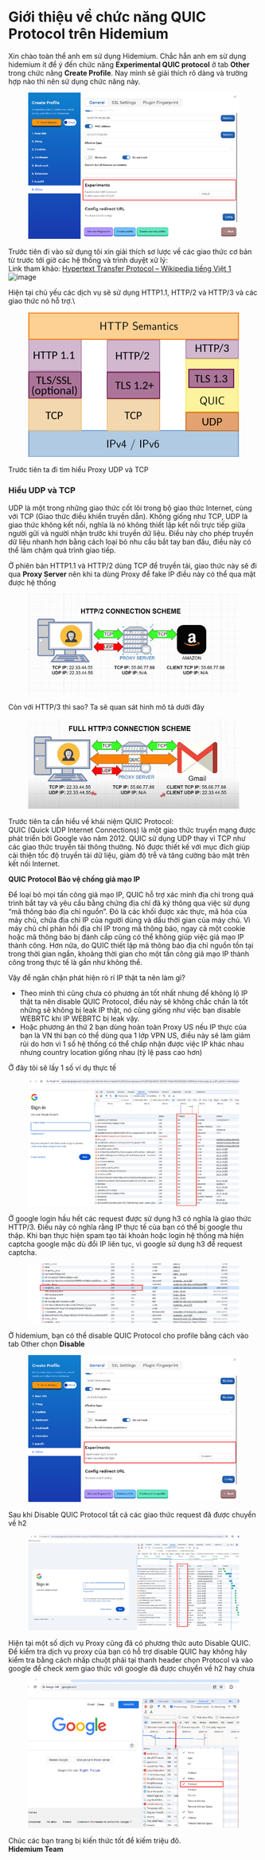 # Giới thiệu về chức năng QUIC Protocol trên Hidemium

Xin chào toàn thể anh em sử dụng Hidemium. Chắc hẳn anh em sử dụng hidemium ít để ý đến chức năng **Experimental QUIC protocol** ở tab **Other** trong chức năng **Create Profile**. Nay mình sẽ giải thích rõ dàng và trường hợp nào thì nên sử dụng chức năng này.

<figure><img src="../../../.gitbook/assets/image (6).png" alt=""><figcaption></figcaption></figure>

&#x20;

Trước tiên đi vào sử dụng tôi xin giải thích sơ lược về các giao thức cơ bản từ trước tới giờ các hệ thống và trình duyệt xử lý:\
Link tham khảo: [Hypertext Transfer Protocol – Wikipedia tiếng Việt 1](https://vi.wikipedia.org/wiki/Hypertext_Transfer_Protocol)\
![image](https://forum.hidemium.io/uploads/default/original/1X/745aa83b071775668204085cce3b88da1cc302cd.png)

Hiện tại chủ yếu các dịch vụ sẽ sử dụng HTTP1.1, HTTP/2 và HTTP/3 và các giao thức nó hỗ trợ.\


<figure><img src="../../../.gitbook/assets/image (1) (1) (1) (1).png" alt=""><figcaption></figcaption></figure>



Trước tiên ta đi tìm hiểu Proxy UDP và TCP

### Hiểu UDP và TCP <a href="#hiu-udp-v-tcp-1" id="hiu-udp-v-tcp-1"></a>

UDP là một trong những giao thức cốt lõi trong bộ giao thức Internet, cùng với TCP (Giao thức điều khiển truyền dẫn). Không giống như TCP, UDP là giao thức không kết nối, nghĩa là nó không thiết lập kết nối trực tiếp giữa người gửi và người nhận trước khi truyền dữ liệu. Điều này cho phép truyền dữ liệu nhanh hơn bằng cách loại bỏ nhu cầu bắt tay ban đầu, điều này có thể làm chậm quá trình giao tiếp.

Ở phiên bản HTTP1.1 và HTTP/2 dùng TCP để truyền tải, giao thức này sẽ đi qua **Proxy Server** nên khi ta dùng Proxy để fake IP điều này có thể qua mặt được hệ thống

<figure><img src="../../../.gitbook/assets/image (3) (1).png" alt=""><figcaption></figcaption></figure>



Còn với HTTP/3 thì sao? Ta sẽ quan sát hình mô tả dưới đây

<figure><img src="../../../.gitbook/assets/image (4) (1).png" alt=""><figcaption></figcaption></figure>



Trước tiên ta cần hiểu về khái niệm QUIC Protocol:\
QUIC (Quick UDP Internet Connections) là một giao thức truyền mạng được phát triển bởi Google vào năm 2012. QUIC sử dụng UDP thay vì TCP như các giao thức truyền tải thông thường. Nó được thiết kế với mục đích giúp cải thiện tốc độ truyền tải dữ liệu, giảm độ trễ và tăng cường bảo mật trên kết nối Internet.

**QUIC Protocol Bảo vệ chống giả mạo IP**

Để loại bỏ mọi tấn công giả mạo IP, QUIC hỗ trợ xác minh địa chỉ trong quá trình bắt tay và yêu cầu bằng chứng địa chỉ đã ký thông qua việc sử dụng “mã thông báo địa chỉ nguồn”. Đó là các khối được xác thực, mã hóa của máy chủ, chứa địa chỉ IP của người dùng và dấu thời gian của máy chủ. Vì máy chủ chỉ phản hồi địa chỉ IP trong mã thông báo, ngay cả một cookie hoặc mã thông báo bị đánh cắp cũng có thể không giúp việc giả mạo IP thành công. Hơn nữa, do QUIC thiết lập mã thông báo địa chỉ nguồn tồn tại trong thời gian ngắn, khoảng thời gian cho một tấn công giả mạo IP thành công trong thực tế là gần như không thể.

Vậy để ngăn chặn phát hiện rò rỉ IP thật ta nên làm gì?

* Theo mình thì cũng chưa có phương án tốt nhất nhưng để không lộ IP thật ta nên disable QUIC Protocol, điều này sẽ không chắc chắn là tốt những sẽ không bị leak IP thật, nó cũng giống như việc bạn disable WEBRTC khi IP WEBRTC bị leak vậy.
* Hoặc phương án thứ 2 bạn dùng hoàn toàn Proxy US nếu IP thực của bạn là VN thì bạn có thể dùng qua 1 lớp VPN US, điều này sẽ làm giảm rủi do hơn vì 1 số hệ thống có thể chấp nhận được việc IP khác nhau nhưng country location giống nhau (tỷ lệ pass cao hơn)

Ở đây tôi sẽ lấy 1 số ví dụ thực tế

<figure><img src="../../../.gitbook/assets/image (5) (1).png" alt=""><figcaption></figcaption></figure>





Ở google login hầu hết các request được sử dụng h3 có nghĩa là giao thức HTTP/3. Điều này có nghĩa rằng IP thực tế của bạn có thể bị google thu thập. Khi bạn thực hiện spam tạo tài khoản hoặc login hệ thống mà hiện captcha google mặc dù đổi IP liên tục, vì google sử dụng h3 để request captcha.

<figure><img src="../../../.gitbook/assets/image (6) (1).png" alt=""><figcaption></figcaption></figure>



Ở hidemium, bạn có thể disable QUIC Protocol cho profile bằng cách vào tab Other chọn **Disable**

<figure><img src="../../../.gitbook/assets/image (7).png" alt=""><figcaption></figcaption></figure>



Sau khi Disable QUIC Protocol tất cả các giao thức request đã được chuyển về h2

<figure><img src="../../../.gitbook/assets/image (8).png" alt=""><figcaption></figcaption></figure>



Hiện tại một số dịch vụ Proxy cũng đã có phương thức auto Disable QUIC. Để kiểm tra dịch vụ proxy của bạn có hỗ trợ disable QUIC hay không hãy kiểm tra bằng cách nhấp chuột phải tại thanh header chọn Protocol và vào google để check xem giao thức với google đã được chuyển về h2 hay chưa

<figure><img src="../../../.gitbook/assets/image (9).png" alt=""><figcaption></figcaption></figure>

Chúc các bạn trang bị kiến thức tốt để kiếm triệu đô.\
**Hidemium Team**
